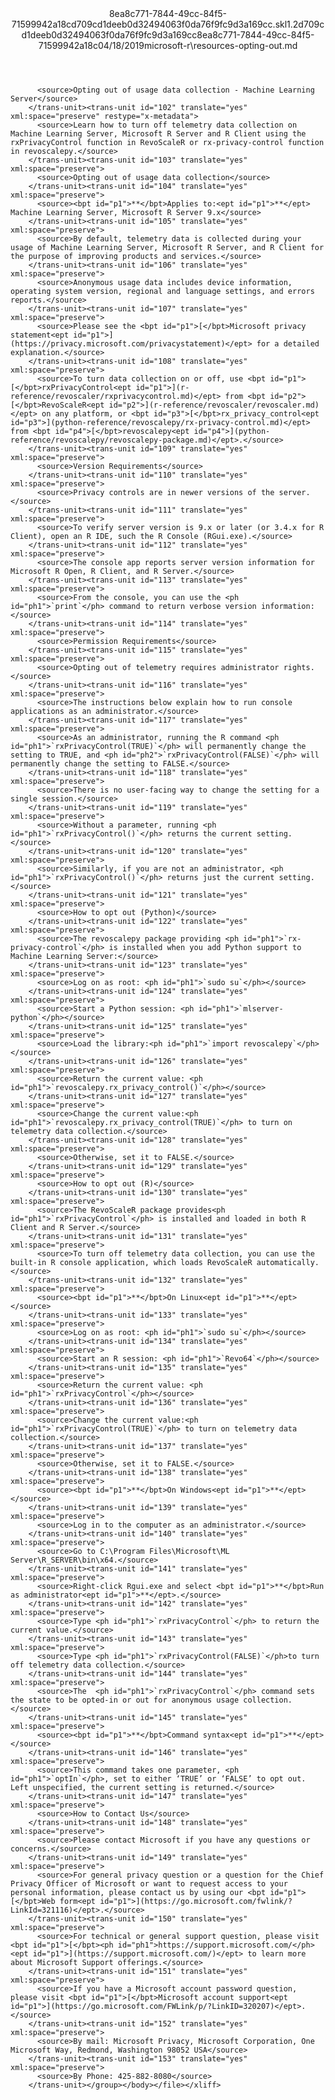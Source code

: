 <?xml version="1.0"?><xliff version="1.2" xmlns="urn:oasis:names:tc:xliff:document:1.2" xmlns:xsi="http://www.w3.org/2001/XMLSchema-instance" xsi:schemaLocation="urn:oasis:names:tc:xliff:document:1.2 xliff-core-1.2-transitional.xsd"><file datatype="xml" original="resources-opting-out.md" source-language="en-US" target-language="en-US"><header><tool tool-id="mdxliff" tool-name="mdxliff" tool-version="1.0-d1654b2" tool-company="Microsoft" /><xliffext:skl_file_name xmlns:xliffext="urn:microsoft:content:schema:xliffextensions">8ea8c771-7844-49cc-84f5-71599942a18cd709cd1deeb0d32494063f0da76f9fc9d3a169cc.skl</xliffext:skl_file_name><xliffext:version xmlns:xliffext="urn:microsoft:content:schema:xliffextensions">1.2</xliffext:version><xliffext:ms.openlocfilehash xmlns:xliffext="urn:microsoft:content:schema:xliffextensions">d709cd1deeb0d32494063f0da76f9fc9d3a169cc</xliffext:ms.openlocfilehash><xliffext:ms.sourcegitcommit xmlns:xliffext="urn:microsoft:content:schema:xliffextensions">8ea8c771-7844-49cc-84f5-71599942a18c</xliffext:ms.sourcegitcommit><xliffext:ms.lasthandoff xmlns:xliffext="urn:microsoft:content:schema:xliffextensions">04/18/2019</xliffext:ms.lasthandoff><xliffext:ms.openlocfilepath xmlns:xliffext="urn:microsoft:content:schema:xliffextensions">microsoft-r\resources-opting-out.md</xliffext:ms.openlocfilepath></header><body><group id="content" extype="content"><trans-unit id="101" translate="yes" xml:space="preserve" restype="x-metadata">
          <source>Opting out of usage data collection - Machine Learning Server</source>
        </trans-unit><trans-unit id="102" translate="yes" xml:space="preserve" restype="x-metadata">
          <source>Learn how to turn off telemetry data collection on Machine Learning Server, Microsoft R Server and R Client using the rxPrivacyControl function in RevoScaleR or rx-privacy-control function in revoscalepy.</source>
        </trans-unit><trans-unit id="103" translate="yes" xml:space="preserve">
          <source>Opting out of usage data collection</source>
        </trans-unit><trans-unit id="104" translate="yes" xml:space="preserve">
          <source><bpt id="p1">**</bpt>Applies to:<ept id="p1">**</ept> Machine Learning Server, Microsoft R Server 9.x</source>
        </trans-unit><trans-unit id="105" translate="yes" xml:space="preserve">
          <source>By default, telemetry data is collected during your usage of Machine Learning Server, Microsoft R Server, and R Client for the purpose of improving products and services.</source>
        </trans-unit><trans-unit id="106" translate="yes" xml:space="preserve">
          <source>Anonymous usage data includes device information, operating system version, regional and language settings, and errors reports.</source>
        </trans-unit><trans-unit id="107" translate="yes" xml:space="preserve">
          <source>Please see the <bpt id="p1">[</bpt>Microsoft privacy statement<ept id="p1">](https://privacy.microsoft.com/privacystatement)</ept> for a detailed explanation.</source>
        </trans-unit><trans-unit id="108" translate="yes" xml:space="preserve">
          <source>To turn data collection on or off, use <bpt id="p1">[</bpt>rxPrivacyControl<ept id="p1">](r-reference/revoscaler/rxprivacycontrol.md)</ept> from <bpt id="p2">[</bpt>RevoScaleR<ept id="p2">](r-reference/revoscaler/revoscaler.md)</ept> on any platform, or <bpt id="p3">[</bpt>rx_privacy_control<ept id="p3">](python-reference/revoscalepy/rx-privacy-control.md)</ept> from <bpt id="p4">[</bpt>revoscalepy<ept id="p4">](python-reference/revoscalepy/revoscalepy-package.md)</ept>.</source>
        </trans-unit><trans-unit id="109" translate="yes" xml:space="preserve">
          <source>Version Requirements</source>
        </trans-unit><trans-unit id="110" translate="yes" xml:space="preserve">
          <source>Privacy controls are in newer versions of the server.</source>
        </trans-unit><trans-unit id="111" translate="yes" xml:space="preserve">
          <source>To verify server version is 9.x or later (or 3.4.x for R Client), open an R IDE, such the R Console (RGui.exe).</source>
        </trans-unit><trans-unit id="112" translate="yes" xml:space="preserve">
          <source>The console app reports server version information for Microsoft R Open, R Client, and R Server.</source>
        </trans-unit><trans-unit id="113" translate="yes" xml:space="preserve">
          <source>From the console, you can use the <ph id="ph1">`print`</ph> command to return verbose version information:</source>
        </trans-unit><trans-unit id="114" translate="yes" xml:space="preserve">
          <source>Permission Requirements</source>
        </trans-unit><trans-unit id="115" translate="yes" xml:space="preserve">
          <source>Opting out of telemetry requires administrator rights.</source>
        </trans-unit><trans-unit id="116" translate="yes" xml:space="preserve">
          <source>The instructions below explain how to run console applications as an administrator.</source>
        </trans-unit><trans-unit id="117" translate="yes" xml:space="preserve">
          <source>As an administrator, running the R command <ph id="ph1">`rxPrivacyControl(TRUE)`</ph> will permanently change the setting to TRUE, and <ph id="ph2">`rxPrivacyControl(FALSE)`</ph> will permanently change the setting to FALSE.</source>
        </trans-unit><trans-unit id="118" translate="yes" xml:space="preserve">
          <source>There is no user-facing way to change the setting for a single session.</source>
        </trans-unit><trans-unit id="119" translate="yes" xml:space="preserve">
          <source>Without a parameter, running <ph id="ph1">`rxPrivacyControl()`</ph> returns the current setting.</source>
        </trans-unit><trans-unit id="120" translate="yes" xml:space="preserve">
          <source>Similarly, if you are not an administrator, <ph id="ph1">`rxPrivacyControl()`</ph> returns just the current setting.</source>
        </trans-unit><trans-unit id="121" translate="yes" xml:space="preserve">
          <source>How to opt out (Python)</source>
        </trans-unit><trans-unit id="122" translate="yes" xml:space="preserve">
          <source>The revoscalepy package providing <ph id="ph1">`rx-privacy-control`</ph> is installed when you add Python support to Machine Learning Server:</source>
        </trans-unit><trans-unit id="123" translate="yes" xml:space="preserve">
          <source>Log on as root: <ph id="ph1">`sudo su`</ph></source>
        </trans-unit><trans-unit id="124" translate="yes" xml:space="preserve">
          <source>Start a Python session: <ph id="ph1">`mlserver-python`</ph></source>
        </trans-unit><trans-unit id="125" translate="yes" xml:space="preserve">
          <source>Load the library:<ph id="ph1">`import revoscalepy`</ph></source>
        </trans-unit><trans-unit id="126" translate="yes" xml:space="preserve">
          <source>Return the current value: <ph id="ph1">`revoscalepy.rx_privacy_control()`</ph></source>
        </trans-unit><trans-unit id="127" translate="yes" xml:space="preserve">
          <source>Change the current value:<ph id="ph1">`revoscalepy.rx_privacy_control(TRUE)`</ph> to turn on telemetry data collection.</source>
        </trans-unit><trans-unit id="128" translate="yes" xml:space="preserve">
          <source>Otherwise, set it to FALSE.</source>
        </trans-unit><trans-unit id="129" translate="yes" xml:space="preserve">
          <source>How to opt out (R)</source>
        </trans-unit><trans-unit id="130" translate="yes" xml:space="preserve">
          <source>The RevoScaleR package provides<ph id="ph1">`rxPrivacyControl`</ph> is installed and loaded in both R Client and R Server.</source>
        </trans-unit><trans-unit id="131" translate="yes" xml:space="preserve">
          <source>To turn off telemetry data collection, you can use the built-in R console application, which loads RevoScaleR automatically.</source>
        </trans-unit><trans-unit id="132" translate="yes" xml:space="preserve">
          <source><bpt id="p1">**</bpt>On Linux<ept id="p1">**</ept></source>
        </trans-unit><trans-unit id="133" translate="yes" xml:space="preserve">
          <source>Log on as root: <ph id="ph1">`sudo su`</ph></source>
        </trans-unit><trans-unit id="134" translate="yes" xml:space="preserve">
          <source>Start an R session: <ph id="ph1">`Revo64`</ph></source>
        </trans-unit><trans-unit id="135" translate="yes" xml:space="preserve">
          <source>Return the current value: <ph id="ph1">`rxPrivacyControl`</ph></source>
        </trans-unit><trans-unit id="136" translate="yes" xml:space="preserve">
          <source>Change the current value:<ph id="ph1">`rxPrivacyControl(TRUE)`</ph> to turn on telemetry data collection.</source>
        </trans-unit><trans-unit id="137" translate="yes" xml:space="preserve">
          <source>Otherwise, set it to FALSE.</source>
        </trans-unit><trans-unit id="138" translate="yes" xml:space="preserve">
          <source><bpt id="p1">**</bpt>On Windows<ept id="p1">**</ept></source>
        </trans-unit><trans-unit id="139" translate="yes" xml:space="preserve">
          <source>Log in to the computer as an administrator.</source>
        </trans-unit><trans-unit id="140" translate="yes" xml:space="preserve">
          <source>Go to C:\Program Files\Microsoft\ML Server\R_SERVER\bin\x64.</source>
        </trans-unit><trans-unit id="141" translate="yes" xml:space="preserve">
          <source>Right-click Rgui.exe and select <bpt id="p1">**</bpt>Run as administrator<ept id="p1">**</ept>.</source>
        </trans-unit><trans-unit id="142" translate="yes" xml:space="preserve">
          <source>Type <ph id="ph1">`rxPrivacyControl`</ph> to return the current value.</source>
        </trans-unit><trans-unit id="143" translate="yes" xml:space="preserve">
          <source>Type <ph id="ph1">`rxPrivacyControl(FALSE)`</ph>to turn off telemetry data collection.</source>
        </trans-unit><trans-unit id="144" translate="yes" xml:space="preserve">
          <source>The  <ph id="ph1">`rxPrivacyControl`</ph> command sets the state to be opted-in or out for anonymous usage collection.</source>
        </trans-unit><trans-unit id="145" translate="yes" xml:space="preserve">
          <source><bpt id="p1">**</bpt>Command syntax<ept id="p1">**</ept></source>
        </trans-unit><trans-unit id="146" translate="yes" xml:space="preserve">
          <source>This command takes one parameter, <ph id="ph1">`optIn`</ph>, set to either ‘TRUE’ or ‘FALSE’ to opt out. Left unspecified, the current setting is returned.</source>
        </trans-unit><trans-unit id="147" translate="yes" xml:space="preserve">
          <source>How to Contact Us</source>
        </trans-unit><trans-unit id="148" translate="yes" xml:space="preserve">
          <source>Please contact Microsoft if you have any questions or concerns.</source>
        </trans-unit><trans-unit id="149" translate="yes" xml:space="preserve">
          <source>For general privacy question or a question for the Chief Privacy Officer of Microsoft or want to request access to your personal information, please contact us by using our <bpt id="p1">[</bpt>Web form<ept id="p1">](https://go.microsoft.com/fwlink/?LinkId=321116)</ept>.</source>
        </trans-unit><trans-unit id="150" translate="yes" xml:space="preserve">
          <source>For technical or general support question, please visit <bpt id="p1">[</bpt><ph id="ph1">https://support.microsoft.com/</ph><ept id="p1">](https://support.microsoft.com/)</ept> to learn more about Microsoft Support offerings.</source>
        </trans-unit><trans-unit id="151" translate="yes" xml:space="preserve">
          <source>If you have a Microsoft account password question, please visit <bpt id="p1">[</bpt>Microsoft account support<ept id="p1">](https://go.microsoft.com/FWLink/p/?LinkID=320207)</ept>.</source>
        </trans-unit><trans-unit id="152" translate="yes" xml:space="preserve">
          <source>By mail: Microsoft Privacy, Microsoft Corporation, One Microsoft Way, Redmond, Washington 98052 USA</source>
        </trans-unit><trans-unit id="153" translate="yes" xml:space="preserve">
          <source>By Phone: 425-882-8080</source>
        </trans-unit></group></body></file></xliff>